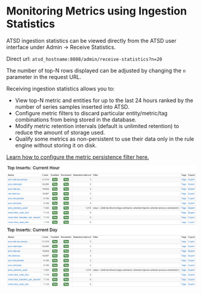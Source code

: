 # Monitoring Metrics using Ingestion Statistics


ATSD ingestion statistics can be viewed directly from the ATSD user interface under
Admin -\> Receive Statistics.

Direct url: `atsd_hostname:8088/admin/receive-statistics?n=20`

The number of top-N rows displayed can be adjusted by changing the `n`
parameter in the request URL.

Receiving ingestion statistics allows you to:

-   View top-N metric and entities for up to the last 24
    hours ranked by the number of series samples inserted into ATSD.
-   Configure metric filters to discard particular entity/metric/tag
    combinations from being stored in the database.
-   Modify metric retention intervals (default is unlimited retention) to
    reduce the amount of storage used.
-   Qualify some metrics as non-persistent to use their data only in the
    rule engine without storing it on disk.

[Learn how to configure the metric persistence filter
here.](../metric-persistence-filter.md "Metric Persistence Filter")

![](images/ingestion_statistics.png "ingestion_statistics")

